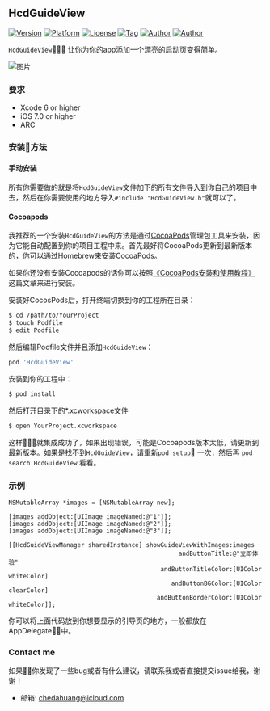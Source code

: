 HcdGuideView
------
[![Version](https://img.shields.io/cocoapods/v/HcdGuideView.svg?style=flat)](http://cocoapods.org/pods/HcdGuideView)
[![Platform](https://img.shields.io/cocoapods/p/HcdGuideView.svg)](http://cocoapods.org/pods/HcdGuideView)
[![License](https://img.shields.io/github/license/Jvaeyhcd/HcdGuideView.svg)](http://cocoapods.org/pods/HcdGuideView)
[![Tag](https://img.shields.io/github/tag/Jvaeyhcd/HcdGuideView.svg
)](http://cocoapods.org/pods/HcdGuideView)
[![Author](https://img.shields.io/badge/author-Jvaeyhcd-f07c3d.svg)](http://www.jvaeyhcd.cc)
[![Author](https://img.shields.io/badge/English-README-ff69b4.svg)](https://github.com/Jvaeyhcd/HcdGuideView/blob/master/README.md)

`HcdGuideView` 让你为你的app添加一个漂亮的启动页变得简单。

![图片](https://raw.githubusercontent.com/Jvaeyhcd/HcdGuideView/master/screen.gif)

### 要求
* Xcode 6 or higher
* iOS 7.0 or higher
* ARC

### 安装方法
#### 手动安装

所有你需要做的就是将`HcdGuideView`文件加下的所有文件导入到你自己的项目中去，然后在你需要使用的地方导入`#include "HcdGuideView.h"`就可以了。

#### Cocoapods

我推荐的一个安装`HcdGuideView`的方法是通过[CocoaPods](https://cocoapods.org/)管理包工具来安装，因为它能自动配置到你的项目工程中来。首先最好将CocoaPods更新到最新版本的，你可以通过Homebrew来安装CocoaPods。

如果你还没有安装Cocoapods的话你可以按照[《CocoaPods安装和使用教程》](http://www.jvaeyhcd.cc/2016/02/20/CocoaPods%E5%AE%89%E8%A3%85%E5%92%8C%E4%BD%BF%E7%94%A8%E6%95%99%E7%A8%8B/) 这篇文章来进行安装。

安装好CocosPods后，打开终端切换到你的工程所在目录：
``` bash
$ cd /path/to/YourProject
$ touch Podfile
$ edit Podfile
```

然后编辑Podfile文件并且添加`HcdGuideView`：
``` bash
pod 'HcdGuideView'
```

安装到你的工程中：
``` bash
$ pod install
```

然后打开目录下的*.xcworkspace文件
``` bash
$ open YourProject.xcworkspace
```
这样就集成成功了，如果出现错误，可能是Cocoapods版本太低，请更新到最新版本。如果是找不到`HcdGuideView`，请重新`pod setup` 一次，然后再 `pod search HcdGuideView` 看看。

### 示例

``` objc
NSMutableArray *images = [NSMutableArray new];

[images addObject:[UIImage imageNamed:@"1"]];
[images addObject:[UIImage imageNamed:@"2"]];
[images addObject:[UIImage imageNamed:@"3"]];

[[HcdGuideViewManager sharedInstance] showGuideViewWithImages:images
                                               andButtonTitle:@"立即体验"
                                          andButtonTitleColor:[UIColor whiteColor]
                                             andButtonBGColor:[UIColor clearColor]
                                         andButtonBorderColor:[UIColor whiteColor]];
```

你可以将上面代码放到你想要显示的引导页的地方，一般都放在AppDelegate中。

### Contact me

如果你发现了一些bug或者有什么建议，请联系我或者直接提交issue给我，谢谢！

* 邮箱: chedahuang@icloud.com
